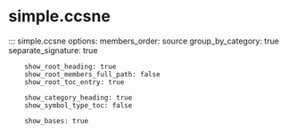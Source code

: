 # simple.ccsne

::: simple.ccsne
    options:
        members_order: source
        group_by_category: true
        separate_signature: true
        
        show_root_heading: true
        show_root_members_full_path: false
        show_root_toc_entry: true
        
        show_category_heading: true
        show_symbol_type_toc: false
        
        show_bases: true